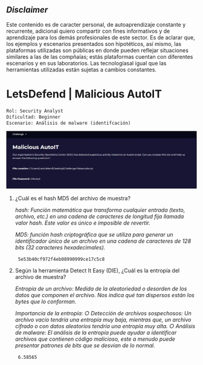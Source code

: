 ## *Disclaimer*

Este contenido es de caracter personal, de autoaprendizaje constante y recurrente, adicional quiero compartir con fines informativos y de aprendizaje para los demás profesionales de este sector. Es de aclarar que, los ejemplos y escenarios presentados son hipotéticos, así mismo, las plataformas utilizadas son públicas en donde pueden reflejar situaciones similares a las de las compñaías; estás plataformas cuentan con diferentes escenarios y en sus laboratorios. Las tecnologíasal igual que las herramientas utilizadas están sujetas a cambios constantes.

# LetsDefend | Malicious AutoIT

    Rol: Security Analyst
    Dificultad: Beginner
    Escenario: Análisis de malware (identifcación)

![image](https://github.com/jccerquera/LetsDef-Beg_MaliciousAutoIT/blob/main/img/Malicious-AutoIT.JPG "Lets Defend - Malicious AutoIT")


1. ¿Cuál es el hash MD5 del archivo de muestra?
	
	*hash: Función matemática que transforma cualquier entrada (texto, archivo, etc.) en una cadena de caracteres de longitud fija llamada valor hash. Este valor es único e imposible de revertir.*
	
	*MD5: función hash criptográfica que se utiliza para generar un identificador único de un archivo en una cadena de caracteres de 128 bits (32 caracteres hexadecimales).*
	
	    5e53b40cf972f4eb08990999ce17c5c8
	
	
2. Según la herramienta Detect It Easy (DIE), ¿Cuál es la entropía del archivo de muestra?
	
	*Entropía de un archivo: Medida de la aleatoriedad o desorden de los datos que componen el archivo. Nos indica qué tan dispersos están los bytes que lo conforman.*
	
	*Importancia de la entropía:
		○ Detección de archivos sospechosos: Un archivo  vacío tendría una entropía muy baja, mientras que, un archivo cifrado o con datos aleatorios tendría una entropía muy alta.
		○ Análisis de malware: El análisis de la entropía puede ayudar a identificar archivos que contienen código malicioso, este a menudo puede presentar patrones de bits que se desvían de lo normal.*

	    6.58565

